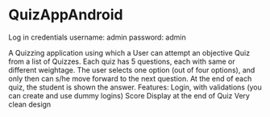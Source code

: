 QuizAppAndroid
==============
Log in credentials
username: admin
password: admin

A Quizzing application using which a User can attempt an objective Quiz from a list of Quizzes. 
Each quiz has 5 questions, each with same or different weightage. 
The user selects one option (out of four options), and only then can s/he move forward to the next question. 
At the end of each quiz, the student is shown the answer. 
Features:
Login, with validations (you can create and use dummy logins)
Score Display at the end of Quiz
Very clean design

